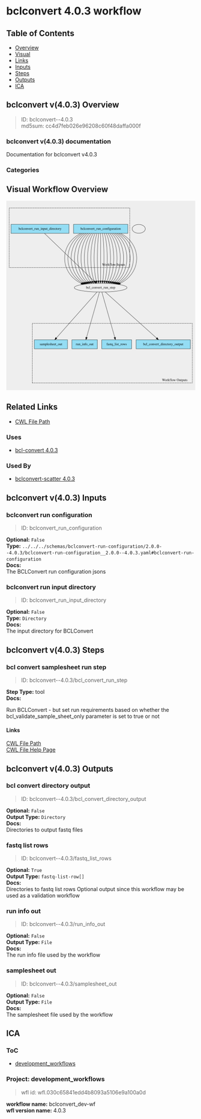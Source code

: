 
bclconvert 4.0.3 workflow
=========================

## Table of Contents
  
- [Overview](#bclconvert-v403-overview)  
- [Visual](#visual-workflow-overview)  
- [Links](#related-links)  
- [Inputs](#bclconvert-v403-inputs)  
- [Steps](#bclconvert-v403-steps)  
- [Outputs](#bclconvert-v403-outputs)  
- [ICA](#ica)  


## bclconvert v(4.0.3) Overview



  
> ID: bclconvert--4.0.3  
> md5sum: cc4d7feb026e96208c60f48daffa000f

### bclconvert v(4.0.3) documentation
  
Documentation for bclconvert v4.0.3

### Categories
  


## Visual Workflow Overview
  
[![bclconvert__4.0.3.svg](../../../../images/workflows/bclconvert/4.0.3/bclconvert__4.0.3.svg)](https://github.com/umccr/cwl-ica/raw/main/.github/catalogue/images/workflows/bclconvert/4.0.3/bclconvert__4.0.3.svg)
## Related Links
  
- [CWL File Path](../../../../../../workflows/bclconvert/4.0.3/bclconvert__4.0.3.cwl)  


### Uses
  
- [bcl-convert 4.0.3](../../../tools/bcl-convert/4.0.3/bcl-convert__4.0.3.md)  


### Used By
  
- [bclconvert-scatter 4.0.3](../../bclconvert-scatter/4.0.3/bclconvert-scatter__4.0.3.md)  

  


## bclconvert v(4.0.3) Inputs

### bclconvert run configuration



  
> ID: bclconvert_run_configuration
  
**Optional:** `False`  
**Type:** `../../../schemas/bclconvert-run-configuration/2.0.0--4.0.3/bclconvert-run-configuration__2.0.0--4.0.3.yaml#bclconvert-run-configuration`  
**Docs:**  
The BCLConvert run configuration jsons


### bclconvert run input directory



  
> ID: bclconvert_run_input_directory
  
**Optional:** `False`  
**Type:** `Directory`  
**Docs:**  
The input directory for BCLConvert

  


## bclconvert v(4.0.3) Steps

### bcl convert samplesheet run step


  
> ID: bclconvert--4.0.3/bcl_convert_run_step
  
**Step Type:** tool  
**Docs:**
  
Run BCLConvert - but set run requirements based on whether the bcl_validate_sample_sheet_only parameter is set to true or not

#### Links
  
[CWL File Path](../../../../../../tools/bcl-convert/4.0.3/bcl-convert__4.0.3.cwl)  
[CWL File Help Page](../../../tools/bcl-convert/4.0.3/bcl-convert__4.0.3.md)  


## bclconvert v(4.0.3) Outputs

### bcl convert directory output



  
> ID: bclconvert--4.0.3/bcl_convert_directory_output  

  
**Optional:** `False`  
**Output Type:** `Directory`  
**Docs:**  
Directories to output fastq files
  


### fastq list rows



  
> ID: bclconvert--4.0.3/fastq_list_rows  

  
**Optional:** `True`  
**Output Type:** `fastq-list-row[]`  
**Docs:**  
Directories to fastq list rows
Optional output since this workflow may be used as a validation workflow
  


### run info out



  
> ID: bclconvert--4.0.3/run_info_out  

  
**Optional:** `False`  
**Output Type:** `File`  
**Docs:**  
The run info file used by the workflow
  


### samplesheet out



  
> ID: bclconvert--4.0.3/samplesheet_out  

  
**Optional:** `False`  
**Output Type:** `File`  
**Docs:**  
The samplesheet file used by the workflow
  

  


## ICA

### ToC
  
- [development_workflows](#project-development_workflows)  


### Project: development_workflows


> wfl id: wfl.030c65841edd4b8093a5106e9a100a0d  

  
**workflow name:** bclconvert_dev-wf  
**wfl version name:** 4.0.3  

  

